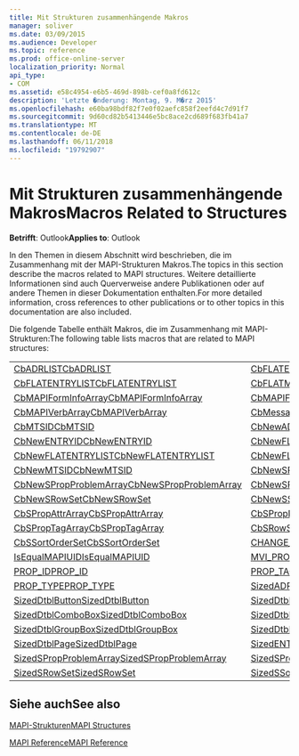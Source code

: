 ```yaml
---
title: Mit Strukturen zusammenhängende Makros
manager: soliver
ms.date: 03/09/2015
ms.audience: Developer
ms.topic: reference
ms.prod: office-online-server
localization_priority: Normal
api_type:
- COM
ms.assetid: e58c4954-e6b5-469d-898b-cef0a8fd612c
description: 'Letzte �nderung: Montag, 9. M�rz 2015'
ms.openlocfilehash: e60ba98bdf82f7e0f02aefc858f2eefd4c7d91f7
ms.sourcegitcommit: 9d60cd82b5413446e5bc8ace2cd689f683fb41a7
ms.translationtype: MT
ms.contentlocale: de-DE
ms.lasthandoff: 06/11/2018
ms.locfileid: "19792907"
---
```

# <a name="macros-related-to-structures"></a><span data-ttu-id="f420c-103">Mit Strukturen zusammenhängende Makros</span><span class="sxs-lookup"><span data-stu-id="f420c-103">Macros Related to Structures</span></span>

  
  
<span data-ttu-id="f420c-104">**Betrifft**: Outlook</span><span class="sxs-lookup"><span data-stu-id="f420c-104">**Applies to**: Outlook</span></span> 
  
<span data-ttu-id="f420c-105">In den Themen in diesem Abschnitt wird beschrieben, die im Zusammenhang mit der MAPI-Strukturen Makros.</span><span class="sxs-lookup"><span data-stu-id="f420c-105">The topics in this section describe the macros related to MAPI structures.</span></span> <span data-ttu-id="f420c-106">Weitere detaillierte Informationen sind auch Querverweise andere Publikationen oder auf andere Themen in dieser Dokumentation enthalten.</span><span class="sxs-lookup"><span data-stu-id="f420c-106">For more detailed information, cross references to other publications or to other topics in this documentation are also included.</span></span> 
  
<span data-ttu-id="f420c-107">Die folgende Tabelle enthält Makros, die im Zusammenhang mit MAPI-Strukturen:</span><span class="sxs-lookup"><span data-stu-id="f420c-107">The following table lists macros that are related to MAPI structures:</span></span>
  
|||
|:-----|:-----|
|[<span data-ttu-id="f420c-108">CbADRLIST</span><span class="sxs-lookup"><span data-stu-id="f420c-108">CbADRLIST</span></span>](cbadrlist.md) <br/> |[<span data-ttu-id="f420c-109">CbFLATENTRY</span><span class="sxs-lookup"><span data-stu-id="f420c-109">CbFLATENTRY</span></span>](cbflatentry.md) <br/> |
|[<span data-ttu-id="f420c-110">CbFLATENTRYLIST</span><span class="sxs-lookup"><span data-stu-id="f420c-110">CbFLATENTRYLIST</span></span>](cbflatentrylist.md) <br/> |[<span data-ttu-id="f420c-111">CbFLATMTSIDLIST</span><span class="sxs-lookup"><span data-stu-id="f420c-111">CbFLATMTSIDLIST</span></span>](cbflatmtsidlist.md) <br/> |
|[<span data-ttu-id="f420c-112">CbMAPIFormInfoArray</span><span class="sxs-lookup"><span data-stu-id="f420c-112">CbMAPIFormInfoArray</span></span>](cbmapiforminfoarray.md) <br/> |[<span data-ttu-id="f420c-113">CbMAPIFormPropArray</span><span class="sxs-lookup"><span data-stu-id="f420c-113">CbMAPIFormPropArray</span></span>](cbmapiformproparray.md) <br/> |
|[<span data-ttu-id="f420c-114">CbMAPIVerbArray</span><span class="sxs-lookup"><span data-stu-id="f420c-114">CbMAPIVerbArray</span></span>](cbmapiverbarray.md) <br/> |[<span data-ttu-id="f420c-115">CbMessageClassArray</span><span class="sxs-lookup"><span data-stu-id="f420c-115">CbMessageClassArray</span></span>](cbmessageclassarray.md) <br/> |
|[<span data-ttu-id="f420c-116">CbMTSID</span><span class="sxs-lookup"><span data-stu-id="f420c-116">CbMTSID</span></span>](cbmtsid.md) <br/> |[<span data-ttu-id="f420c-117">CbNewADRLIST</span><span class="sxs-lookup"><span data-stu-id="f420c-117">CbNewADRLIST</span></span>](cbnewadrlist.md) <br/> |
|[<span data-ttu-id="f420c-118">CbNewENTRYID</span><span class="sxs-lookup"><span data-stu-id="f420c-118">CbNewENTRYID</span></span>](cbnewentryid.md) <br/> |[<span data-ttu-id="f420c-119">CbNewFLATENTRY</span><span class="sxs-lookup"><span data-stu-id="f420c-119">CbNewFLATENTRY</span></span>](cbnewflatentry.md) <br/> |
|[<span data-ttu-id="f420c-120">CbNewFLATENTRYLIST</span><span class="sxs-lookup"><span data-stu-id="f420c-120">CbNewFLATENTRYLIST</span></span>](cbnewflatentrylist.md) <br/> |[<span data-ttu-id="f420c-121">CbNewFLATMTSIDLIST</span><span class="sxs-lookup"><span data-stu-id="f420c-121">CbNewFLATMTSIDLIST</span></span>](cbnewflatmtsidlist.md) <br/> |
|[<span data-ttu-id="f420c-122">CbNewMTSID</span><span class="sxs-lookup"><span data-stu-id="f420c-122">CbNewMTSID</span></span>](cbnewmtsid.md) <br/> |[<span data-ttu-id="f420c-123">CbNewSPropAttrArray</span><span class="sxs-lookup"><span data-stu-id="f420c-123">CbNewSPropAttrArray</span></span>](cbnewspropattrarray.md) <br/> |
|[<span data-ttu-id="f420c-124">CbNewSPropProblemArray</span><span class="sxs-lookup"><span data-stu-id="f420c-124">CbNewSPropProblemArray</span></span>](cbnewspropproblemarray.md) <br/> |[<span data-ttu-id="f420c-125">CbNewSPropTagArray</span><span class="sxs-lookup"><span data-stu-id="f420c-125">CbNewSPropTagArray</span></span>](cbnewsproptagarray.md) <br/> |
|[<span data-ttu-id="f420c-126">CbNewSRowSet</span><span class="sxs-lookup"><span data-stu-id="f420c-126">CbNewSRowSet</span></span>](cbnewsrowset.md) <br/> |[<span data-ttu-id="f420c-127">CbNewSSortOrderSet</span><span class="sxs-lookup"><span data-stu-id="f420c-127">CbNewSSortOrderSet</span></span>](cbnewssortorderset.md) <br/> |
|[<span data-ttu-id="f420c-128">CbSPropAttrArray</span><span class="sxs-lookup"><span data-stu-id="f420c-128">CbSPropAttrArray</span></span>](cbspropattrarray.md) <br/> |[<span data-ttu-id="f420c-129">CbSPropProblemArray</span><span class="sxs-lookup"><span data-stu-id="f420c-129">CbSPropProblemArray</span></span>](cbspropproblemarray.md) <br/> |
|[<span data-ttu-id="f420c-130">CbSPropTagArray</span><span class="sxs-lookup"><span data-stu-id="f420c-130">CbSPropTagArray</span></span>](cbsproptagarray.md) <br/> |[<span data-ttu-id="f420c-131">CbSRowSet</span><span class="sxs-lookup"><span data-stu-id="f420c-131">CbSRowSet</span></span>](cbsrowset.md) <br/> |
|[<span data-ttu-id="f420c-132">CbSSortOrderSet</span><span class="sxs-lookup"><span data-stu-id="f420c-132">CbSSortOrderSet</span></span>](cbssortorderset.md) <br/> |[<span data-ttu-id="f420c-133">CHANGE_PROP_TYPE</span><span class="sxs-lookup"><span data-stu-id="f420c-133">CHANGE_PROP_TYPE</span></span>](change_prop_type.md) <br/> |
|[<span data-ttu-id="f420c-134">IsEqualMAPIUID</span><span class="sxs-lookup"><span data-stu-id="f420c-134">IsEqualMAPIUID</span></span>](isequalmapiuid.md) <br/> |[<span data-ttu-id="f420c-135">MVI_PROP</span><span class="sxs-lookup"><span data-stu-id="f420c-135">MVI_PROP</span></span>](mvi_prop.md) <br/> |
|[<span data-ttu-id="f420c-136">PROP_ID</span><span class="sxs-lookup"><span data-stu-id="f420c-136">PROP_ID</span></span>](prop_id.md) <br/> |[<span data-ttu-id="f420c-137">PROP_TAG</span><span class="sxs-lookup"><span data-stu-id="f420c-137">PROP_TAG</span></span>](prop_tag.md) <br/> |
|[<span data-ttu-id="f420c-138">PROP_TYPE</span><span class="sxs-lookup"><span data-stu-id="f420c-138">PROP_TYPE</span></span>](prop_type.md) <br/> |[<span data-ttu-id="f420c-139">SizedADRLIST</span><span class="sxs-lookup"><span data-stu-id="f420c-139">SizedADRLIST</span></span>](sizedadrlist.md) <br/> |
|[<span data-ttu-id="f420c-140">SizedDtblButton</span><span class="sxs-lookup"><span data-stu-id="f420c-140">SizedDtblButton</span></span>](sizeddtblbutton.md) <br/> |[<span data-ttu-id="f420c-141">SizedDtblCheckBox</span><span class="sxs-lookup"><span data-stu-id="f420c-141">SizedDtblCheckBox</span></span>](sizeddtblcheckbox.md) <br/> |
|[<span data-ttu-id="f420c-142">SizedDtblComboBox</span><span class="sxs-lookup"><span data-stu-id="f420c-142">SizedDtblComboBox</span></span>](sizeddtblcombobox.md) <br/> |[<span data-ttu-id="f420c-143">SizedDtblEdit</span><span class="sxs-lookup"><span data-stu-id="f420c-143">SizedDtblEdit</span></span>](sizeddtbledit.md) <br/> |
|[<span data-ttu-id="f420c-144">SizedDtblGroupBox</span><span class="sxs-lookup"><span data-stu-id="f420c-144">SizedDtblGroupBox</span></span>](sizeddtblgroupbox.md) <br/> |[<span data-ttu-id="f420c-145">SizedDtblLabel</span><span class="sxs-lookup"><span data-stu-id="f420c-145">SizedDtblLabel</span></span>](sizeddtbllabel.md) <br/> |
|[<span data-ttu-id="f420c-146">SizedDtblPage</span><span class="sxs-lookup"><span data-stu-id="f420c-146">SizedDtblPage</span></span>](sizeddtblpage.md) <br/> |[<span data-ttu-id="f420c-147">SizedENTRYID</span><span class="sxs-lookup"><span data-stu-id="f420c-147">SizedENTRYID</span></span>](sizedentryid.md) <br/> |
|[<span data-ttu-id="f420c-148">SizedSPropProblemArray</span><span class="sxs-lookup"><span data-stu-id="f420c-148">SizedSPropProblemArray</span></span>](sizedspropproblemarray.md) <br/> |[<span data-ttu-id="f420c-149">SizedSPropTagArray</span><span class="sxs-lookup"><span data-stu-id="f420c-149">SizedSPropTagArray</span></span>](sizedsproptagarray.md) <br/> |
|[<span data-ttu-id="f420c-150">SizedSRowSet</span><span class="sxs-lookup"><span data-stu-id="f420c-150">SizedSRowSet</span></span>](sizedsrowset.md) <br/> |[<span data-ttu-id="f420c-151">SizedSSortOrderSet</span><span class="sxs-lookup"><span data-stu-id="f420c-151">SizedSSortOrderSet</span></span>](sizedssortorderset.md) <br/> |
   
## <a name="see-also"></a><span data-ttu-id="f420c-152">Siehe auch</span><span class="sxs-lookup"><span data-stu-id="f420c-152">See also</span></span>



[<span data-ttu-id="f420c-153">MAPI-Strukturen</span><span class="sxs-lookup"><span data-stu-id="f420c-153">MAPI Structures</span></span>](mapi-structures.md)


[<span data-ttu-id="f420c-154">MAPI Reference</span><span class="sxs-lookup"><span data-stu-id="f420c-154">MAPI Reference</span></span>](mapi-reference.md)


